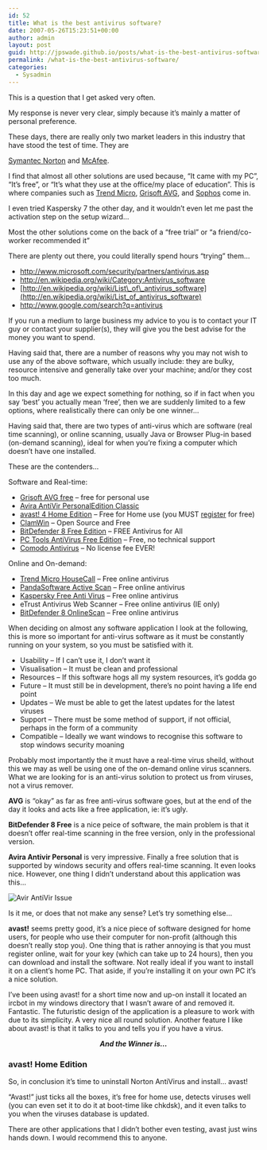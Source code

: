 ```yaml
---
id: 52
title: What is the best antivirus software?
date: 2007-05-26T15:23:51+00:00
author: admin
layout: post
guid: http://jpswade.github.io/posts/what-is-the-best-antivirus-software
permalink: /what-is-the-best-antivirus-software/
categories:
  - Sysadmin
---
```

<p class="lead">
  This is a question that I get asked very often.
</p>

My response is never very clear, simply because it&#8217;s mainly a matter of personal preference.

<!--more-->These days, there are really only two market leaders in this industry that have stood the test of time. They are 

[Symantec Norton](http://www.norton.com/) and [McAfee](http://www.mcafee.com/).

I find that almost all other solutions are used because, &#8220;It came with my PC&#8221;, &#8220;It&#8217;s free&#8221;, or &#8220;It&#8217;s what they use at the office/my place of education&#8221;. This is where companies such as [Trend Micro](http://www.trendmicro.com/), [Grisoft AVG](http://www.grisoft.com/), and [Sophos](http://www.sophos.com/) come in.

I even tried Kaspersky 7 the other day, and it wouldn&#8217;t even let me past the activation step on the setup wizard&#8230;

Most the other solutions come on the back of a &#8220;free trial&#8221; or &#8220;a friend/co-worker recommended it&#8221;

There are plenty out there, you could literally spend hours &#8220;trying&#8221; them&#8230;

  * <http://www.microsoft.com/security/partners/antivirus.asp>
  * <http://en.wikipedia.org/wiki/Category:Antivirus_software>
  * [http://en.wikipedia.org/wiki/List\_of\_antivirus_software](http://en.wikipedia.org/wiki/List_of_antivirus_software)
  * <http://www.google.com/search?q=antivirus>

If you run a medium to large business my advice to you is to contact your IT guy or contact your supplier(s), they will give you the best advise for the money you want to spend.

Having said that, there are a number of reasons why you may not wish to use any of the above software, which usually include: they are bulky, resource intensive and generally take over your machine; and/or they cost too much.

In this day and age we expect something for nothing, so if in fact when you say &#8216;best&#8217; you actually mean &#8216;free&#8217;, then we are suddenly limited to a few options, where realistically there can only be one winner&#8230;

Having said that, there are two types of anti-virus which are software (real time scanning), or online scanning, usually Java or Browser Plug-in based (on-demand scanning), ideal for when you&#8217;re fixing a computer which doesn&#8217;t have one installed.

These are the contenders&#8230;

Software and Real-time:

  * [Grisoft AVG free](http://free.grisoft.com/) &#8211; free for personal use
  * [Avira AntiVir PersonalEdition Classic](http://www.free-av.com/antivirus/allinonen.html)
  * [avast! 4 Home Edition](http://www.avast.com/eng/avast_4_home.html) &#8211; Free for Home use (you MUST [register](http://www.avast.com/eng/home-registration.php) for free)
  * [ClamWin](http://www.clamwin.com/) &#8211; Open Source and Free
  * [BitDefender 8 Free Edition](http://www.bitdefender.com/PRODUCT-14-en--BitDefender-8-Free-Edition.html) &#8211; FREE Antivirus for All
  * [PC Tools AntiVirus Free Edition](http://www.pctools.com/free-antivirus/) &#8211; Free, no technical support
  * [Comodo Antivirus](http://antivirus.comodo.com/) &#8211; No license fee EVER!

Online and On-demand:

  * [Trend Micro HouseCall](http://housecall.trendmicro.com/) &#8211; Free online antivirus
  * [PandaSoftware Active Scan](http://www.pandasoftware.com/products/ActiveScan.htm) &#8211; Free online antivirus
  * [Kaspersky Free Anti Virus](http://www.kaspersky.com/virusscanner) &#8211; Free online antivirus
  * eTrust Antivirus Web Scanner &#8211; Free online antivirus (IE only)
  * [BitDefender 8 OnlineScan](http://www.bitdefender.com/scan8/) &#8211; Free online antivirus

When deciding on almost any software application I look at the following, this is more so important for anti-virus software as it must be constantly running on your system, so you must be satisfied with it.

  * Usability &#8211; If I can&#8217;t use it, I don&#8217;t want it
  * Visualisation &#8211; It must be clean and professional
  * Resources &#8211; If this software hogs all my system resources, it&#8217;s godda go
  * Future &#8211; It must still be in development, there&#8217;s no point having a life end point
  * Updates &#8211; We must be able to get the latest updates for the latest viruses
  * Support &#8211; There must be some method of support, if not official, perhaps in the form of a community
  * Compatible &#8211; Ideally we want windows to recognise this software to stop windows security moaning

Probably most importantly the it must have a real-time virus sheild, without this we may as well be using one of the on-demand online virus scanners. What we are looking for is an anti-virus solution to protect us from viruses, not a virus remover.

**AVG** is &#8220;okay&#8221; as far as free anti-virus software goes, but at the end of the day it looks and acts like a free application, ie: it&#8217;s ugly.

**BitDefender 8 Free** is a nice peice of software, the main problem is that it doesn&#8217;t offer real-time scanning in the free version, only in the professional version.

**Avira Antivir Personal** is very impressive. Finally a free solution that is supported by windows security and offers real-time scanning. It even looks nice. However, one thing I didn&#8217;t understand about this application was this&#8230;


![Avir AntiVir Issue](http://jpswade.github.io/upload/antivir.gif) 

Is it me, or does that not make any sense? Let&#8217;s try something else&#8230;

**avast!** seems pretty good, it&#8217;s a nice piece of software designed for home users, for people who use their computer for non-profit (although this doesn&#8217;t really stop you). One thing that is rather annoying is that you must register online, wait for your key (which can take up to 24 hours), then you can download and install the software. Not really ideal if you want to install it on a client&#8217;s home PC. That aside, if you&#8217;re installing it on your own PC it&#8217;s a nice solution.

I&#8217;ve been using avast! for a short time now and up-on install it located an ircbot in my windows directory that I wasn&#8217;t aware of and removed it. Fantastic. The futuristic design of the application is a pleasure to work with due to its simplicity. A very nice all round solution. Another feature I like about avast! is that it talks to you and tells you if you have a virus.

<p align="center">
  <em><strong>And the Winner is&#8230;</strong> </em>
</p>

### **avast! Home Edition**

So, in conclusion it&#8217;s time to uninstall Norton AntiVirus and install&#8230; avast!

&#8220;Avast!&#8221; just ticks all the boxes, it&#8217;s free for home use, detects viruses well (you can even set it to do it at boot-time like chkdsk), and it even talks to you when the viruses database is updated.

There are other applications that I didn&#8217;t bother even testing, avast just wins hands down. I would recommend this to anyone.